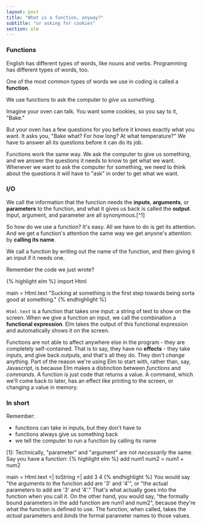 ```yaml
---
layout: post
title: "What is a function, anyway?"
subtitle: "or asking for cookies"
section: elm
---
```


### Functions

English has different types of words, like nouns and verbs. Programming has different types of words, too.

One of the most common types of words we use in coding is called a **function**.

We use functions to ask the computer to *give us something*.

Imagine your oven can talk. You want some cookies, so you say to it, "Bake."

But your oven has a few questions for you before it knows exactly what you want. It asks you, "Bake what? For how long? At what temperature?" We have to answer all its questions before it can do its job.

<!-- //- The oven can't do its job until all its questions are answered, but you don't have to answer all the questions at once. You can answer some, and the oven will remember what you told it. It's like saving your settings.
//-
//- Maybe you always bake for 10 minutes at 350 degrees. So you change the settings on your oven to always bake at that temperature for that amount of time. Now you can bake different things without mentioning the temperature or time again. You bake cookies today, and cake tomorrow - the oven already knows how long and what temperature to bake at.
//-
//- If you need to, you can always reset the settings and start over with a new "bake" request. But the oven will only *run* when it has all its questions answered - in this case, it has a temperature, time, and something raw to bake. -->

Functions work the same way. We ask the computer to give us something, and we answer the questions it needs to know to get what we want. Whenever we want to ask the computer for something, we need to think about the questions it will have to "ask" in order to get what we want.

### I/O

We call the information that the function needs the **inputs**, **arguments**, or **parameters** to the function, and what it gives us back is called the **output**. Input, argument, and parameter are all synonymous.[^1]

So how do we use a function? It's easy. All we have to do is get its attention. And we get a function's attention the same way we get anyone's attention: by **calling its name**.

We call a function by writing out the name of the function, and then giving it an input if it needs one.

<!-- We can answer its questions all at once, and it will run, or we can answer some of them now and keep the function around to run later. -->

Remember the code we just wrote?

{% highlight elm %}
import Html

main = Html.text "Sucking at something is the first step towards being sorta good at something."
{% endhighlight %}

`Html.text` is a function that takes one input: a string of text to show on the screen. When we give a function an input, we call the combination a **functional expression**. Elm takes the output of this functional expression and automatically shows it on the screen.

Functions are not able to affect anywhere else in the program - they are completely self-contained. That is to say, they have no **effects** - they take inputs, and give back outputs, and that's all they do. They don't *change* anything. Part of the reason we're using Elm to start with, rather than, say, Javascript, is because Elm makes a distinction between *functions* and *commands*. A function is just code that returns a value. A command, which we'll come back to later, has an effect like printing to the screen, or changing a value in memory.

### In short

Remember:
  * functions can take in inputs, but they don't have to
  * functions always give us something back
  * we tell the computer to run a function by calling its name

[1]: Technically, "parameter" and "argument" are not *necessarily* the same. Say you have a function:
{% highlight elm %}
add num1 num2 = num1 + num2

main = Html.text <| toString <| add 3 4
{% endhighlight %}
You would say "the arguments to the function add are '3' and '4'", or "the actual parameters to add are '3' and '4'." That's what actually goes into the function when you call it. On the other hand, you would say, "the formally bound parameters in the add function are num1 and num2", because they're what the function is defined to use. The function, when called, takes the *actual* parameters and *binds* the formal parameter names to those values.
